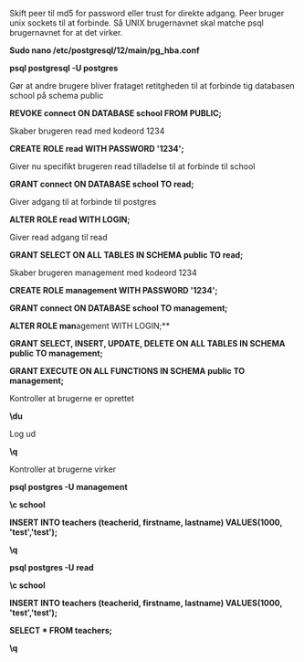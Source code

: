 
Skift peer til md5 for password eller trust for direkte adgang. Peer bruger unix sockets til at forbinde. Så UNIX brugernavnet skal matche psql brugernavnet for at det virker.

**Sudo nano /etc/postgresql/12/main/pg_hba.conf**

**psql postgresql -U postgres**

Gør at andre brugere bliver frataget retitgheden til at forbinde tig databasen school på schema public

**REVOKE connect ON DATABASE school FROM PUBLIC;**

Skaber brugeren read med kodeord 1234

**CREATE ROLE read WITH PASSWORD '1234';**

Giver nu specifikt brugeren read tilladelse til at forbinde til school

**GRANT connect ON DATABASE school TO read;**

Giver adgang til at forbinde til postgres

**ALTER ROLE read WITH LOGIN;**

Giver read adgang til read

**GRANT SELECT ON ALL TABLES IN SCHEMA public TO read;**

Skaber brugeren management med kodeord 1234

**CREATE ROLE management WITH PASSWORD '1234';**

**GRANT connect ON DATABASE school TO management;**

**ALTER ROLE man**agement WITH LOGIN;**

**GRANT SELECT, INSERT, UPDATE, DELETE ON ALL TABLES IN SCHEMA public TO management;**

**GRANT EXECUTE ON ALL FUNCTIONS IN SCHEMA public TO management;**

Kontroller at brugerne er oprettet

**\du**

Log ud

**\q**


Kontroller at brugerne virker

**psql postgres -U management**

**\c school**

**INSERT INTO teachers (teacherid, firstname, lastname) VALUES(1000, 'test','test');**

**\q**

**psql postgres -U read**

**\c school**

**INSERT INTO teachers (teacherid, firstname, lastname) VALUES(1000, 'test','test');**

**SELECT * FROM teachers;**

**\q**
